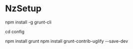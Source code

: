 NzSetup
=======
npm install -g grunt-cli

cd config

npm install grunt
npm install grunt-contrib-uglify --save-dev
